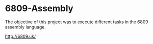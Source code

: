 # 6809-Assembly
The objective of this project was to execute different tasks in the 6809 assembly language.

http://6809.uk/
